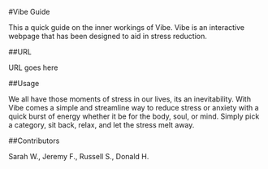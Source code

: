 #Vibe Guide

This a quick guide on the inner workings of Vibe. Vibe is an interactive webpage that has been designed to aid in stress reduction.

##URL

URL goes here

##Usage

We all have those moments of stress in our lives, its an inevitability. With Vibe comes a simple and streamline way to reduce stress or anxiety with a quick burst of energy whether it be for the body, soul, or mind. Simply pick a category, sit back, relax, and let the stress melt away.

##Contributors

Sarah W., Jeremy F., Russell S., Donald H.
